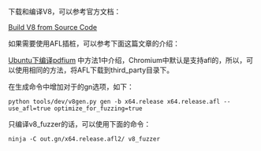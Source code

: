 下载和编译V8，可以参考官方文档：

[Build V8 from Source Code](https://github.com/v8/v8/wiki/Building-from-Source)

如果需要使用AFL插桩，可以参考下面这篇文章的介绍：

[Ubuntu下编译pdfium](https://www.jianshu.com/p/8bb348ba8d61) 中方法1中介绍，Chromium中默认是支持afl的，所以，可以使用相同的方法，将AFL下载到third_party目录下。

在生成命令中增加对于的gn选项，如下：
```
python tools/dev/v8gen.py gen -b x64.release x64.release.afl -- use_afl=true optimize_for_fuzzing=true
```

只编译v8_fuzzer的话，可以使用下面的命令：
```
ninja -C out.gn/x64.release.afl2/ v8_fuzzer 
```
